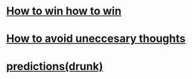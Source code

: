 # [How to win how to win](/blogs/winning)

# [How to avoid uneccesary thoughts](/blogs/good-thoughts)

# [predictions(drunk)](/blogs/predictions)

